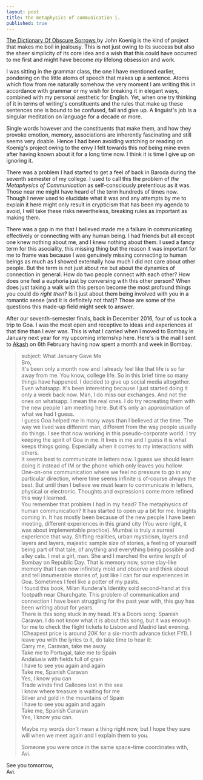 ```yaml
---
layout: post
title: the metaphysics of communication i.
published: true
---
```

[ The Dictionary Of Obscure Sorrows ](http://www.dictionaryofobscuresorrows.com/ "Hyperlink to The Dictionary of Obscure Sorrows site") by John Koenig is the kind of project that makes me boil in jealousy. This is not just owing to its success but also the sheer simplicity of its core idea and a wish that this could have occurred to me first and might have become _my_ lifelong obsession and work.

I was sitting in the grammar class, the one I have mentioned earlier, pondering on the little atoms of speech that makes up a sentence. Atoms which flow from me naturally somehow the very moment I am writing this in accordance with grammar or my wish for breaking it in elegant ways, combined with my personal aesthetic for English. Yet, when one try thinking of it in terms of writing's constituents and the rules that make up these sentences one is bound to be confused, fail and give up. A linguist's job is a singular meditation on language for a decade or more.

Single words however and the constituents that make them, and how they provoke emotion, memory, associations are inherently fascinating and still seems very doable. Hence I had been avoiding watching or reading on Koenig's project owing to the envy I felt towards this _not_ being mine even after having known about it for a long time now. I think it is time I give up on ignoring it.

There was a problem I had started to get a feel of back in Baroda during the seventh semester of my college. I used to call this the problem of _the Metaphysics of Communication_ as self-consciously pretentious as it was. Those near me might have heard of the term hundreds of times now. Though I never used to elucidate what it was and any attempts by me to explain it here might only result in crypticism that has been my agenda to avoid, I will take these risks nevertheless, breaking rules as important as making them.

There was a gap in me that I believed made me a failure in communicating effectively or connecting with any human being. I had friends but all except one knew nothing about me, and I knew nothing about them. I used a fancy term for this asociality, this missing thing but the reason it was important for me to frame was because I was genuinely missing connecting to human beings as much as I showed externally how much I did not care about other people. But the term is not just about me but about the dynamics of connection in general. How do two people connect with each other? How does one feel a euphoria just by conversing with this other person? When does just taking a walk with this person become the most profound things you could do _right then_? Is it just about them being involved with you in a romantic sense (and it is definitely not that)? Those are some of the questions this made-up field might seek to answer.

After our seventh-semester finals, back in December 2016, four of us took a trip to Goa. I was the most open and receptive to ideas and experiences at that time than I ever was. This is what I carried when I moved to Bombay in January next year for my upcoming internship here. Here's is the mail I sent to [Akash](https://www.youtube.com/watch?v=HgzGwKwLmgM "YouTube link to Queen's Don't Stop Me Now") on 6th February having now spent a month and week in Bombay.

> subject: What January Gave Me     
Bro,    
It's been only a month now and I already feel like that life is so far away from me. You know, college life. So in this brief time so many things have happened. I decided to give up social media altogether. Even whatsapp. It's been interesting because I just started doing it only a week back now. Man, I do miss our exchanges. And not the ones on whatsapp. I mean the real ones. I do try recreating them with the new people I am meeting here. But it's only an approximation of what we had I guess.    
I guess Goa helped me in many ways than I believed at the time. The way we lived was different man, different from the way people usually do things. I see that now working in this pseudo-corporate world. I try keeping the spirit of Goa in me. It lives in me and I guess it is what keeps things going. Especially when it comes to my interactions with others.      
It seems best to communicate in letters now. I guess we should learn doing it instead of IM or the phone which only leaves you hollow. One-on-one communication where we feel no pressure to go in any particular direction, where time seems infinite is of-course always the best. But until then I believe we must learn to communicate in letters, physical or electronic. Thoughts and expressions come more refined this way I learned.    
You remember that problem I had in my head? The metaphysics of human communication? It has started to open up a bit for me. Insights coming in. It has mostly been because of the new people I have been meeting, different experiences in this grand city (You were right, it was about implementable practice). Mumbai is truly a surreal experience that way. Shifting realities, urban mysticism, layers and layers and layers, majestic sample size of stories, a feeling of yourself being part of that tale, of anything and everything being possible and alley cats. I met a girl, man. She and I marched the entire length of Bombay on Republic Day. That is memory now, some clay-like memory that I can now infinitely mold and observe and think about and tell innumerable stories of, just like I can for our experiences in Goa. Sometimes I feel like a potter of my pasts.    
I found this book, Milan Kundera's Identity sold second-hand at this footpath near Churchgate. This problem of communication and connection I have been struggling for the past year with, this guy has been writing about for years.    
There is this song stuck in my head. It's a Doors song: Spanish Caravan. I do not know what it is about this song, but it was enough for me to check the flight tickets to Lisbon and Madrid last evening. (Cheapest price is around 20K for a six-month advance ticket FYI). I leave you with the lyrics to it, do take time to hear it:    
Carry me, Caravan, take me away  
Take me to Portugal, take me to Spain  
Andalusia with fields full of grain  
I have to see you again and again  
Take me, Spanish Caravan  
Yes, I know you can  
Trade winds find Galleons lost in the sea  
I know where treasure is waiting for me  
Silver and gold in the mountains of Spain  
I have to see you again and again  
Take me, Spanish Caravan  
Yes, I know you can.
>
>Maybe my words don't mean a thing right now, but I hope they sure will when we meet again and I explain them to you.  
>
>Someone you were once in the same space-time coordinates with,  
Avi.

See you tomorrow,  
Avi.
